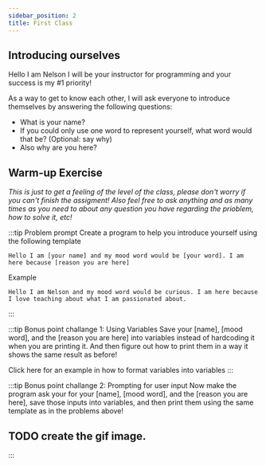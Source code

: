 ```yaml
---
sidebar_position: 2
title: First Class
---
```


## Introducing ourselves
Hello I am Nelson I will be your instructor for programming and your success is
my #1 priority!

As a way to get to know each other, I will ask everyone to introduce themselves
by answering the following questions:
- What is your name?
- If you could only use one word to represent yourself, what word would that be?
  (Optional: say why)
- Also why are you here?




## Warm-up Exercise

*This is just to get a feeling of the level of the class, please don't worry if
you can't finish the assigment! Also feel free to ask anything and as many times
as you need to about any question you have regarding the prioblem, how to solve it, etc!*


:::tip Problem prompt
Create a program to help you introduce yourself using the following template
```
Hello I am [your name] and my mood word would be [your word]. I am here because [reason you are here]
```
Example
```
Hello I am Nelson and my mood word would be curious. I am here because I love teaching about what I am passionated about.
```

:::

:::tip Bonus point challange 1: Using Variables
Save your [name], [mood word], and the [reason you are here] into variables instead of
hardcoding it when you are printing it. And then figure out how to print them in
a way it shows the same result as before!

Click here for an example in how to format variables into variables
:::

:::tip Bonus point challange 2: Prompting for user input
Now make the program ask your for your [name], [mood word], and the [reason you
are here], save those inputs into variables, and then print them using the
same template as in the problems above!
## TODO create the gif image.


:::




